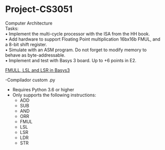 # Project-CS3051 
<p> Computer Architecture <br>
Tasks:  <br>
• Implement the multi-cycle processor with the ISA from the HH book.  <br>
• Add hardware to support Floating Point multiplication 16bx16b FMUL, and a 8-bit shift register. <br>
• Simulate with an ASM program. Do not forget to modify memory to behave as byte-addressable. <br>
• Implement and test with Basys 3 board. Up to +6 points in E2. </p>

[FMULL, LSL and LSR in Basys3](https://www.youtube.com/watch?v=CuBdzae33R0) 

-Compilador custom .py
   - Requires Python 3.6 or higher
   - Only supports the following instructions:
      - ADD
      - SUB
      - AND
      - ORR
      - FMUL
      - LSL
      - LSR
      - LDR
      - STR
